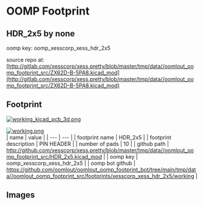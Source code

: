 # OOMP Footprint  
## HDR_2x5  by none  
  
oomp key: oomp_xesscorp_xess_hdr_2x5  
  
source repo at: [http://gitlab.com/xesscorp/xess.pretty/blob/master/tmp/data//oomlout_oomp_footprint_src/ZX62D-B-5PA8.kicad_mod](http://gitlab.com/xesscorp/xess.pretty/blob/master/tmp/data//oomlout_oomp_footprint_src/ZX62D-B-5PA8.kicad_mod)  
## Footprint  
  
[![working_kicad_pcb_3d.png](working_kicad_pcb_3d_600.png)](working_kicad_pcb_3d.png)  
  
[![working.png](working_600.png)](working.png)  
| name | value | 
| --- | --- | 
| footprint name | HDR_2x5 | 
| footprint description | PIN HEADER | 
| number of pads | 10 | 
| github path | http://github.com/xesscorp/xess.pretty/blob/master/tmp/data//oomlout_oomp_footprint_src/HDR_2x5.kicad_mod | 
| oomp key | oomp_xesscorp_xess_hdr_2x5 | 
| oomp bot github | https://github.com/oomlout/oomlout_oomp_footprint_bot/tree/main/tmp/data//oomlout_oomp_footprint_src/footprints/xesscorp_xess_hdr_2x5/working | 
## Images  
